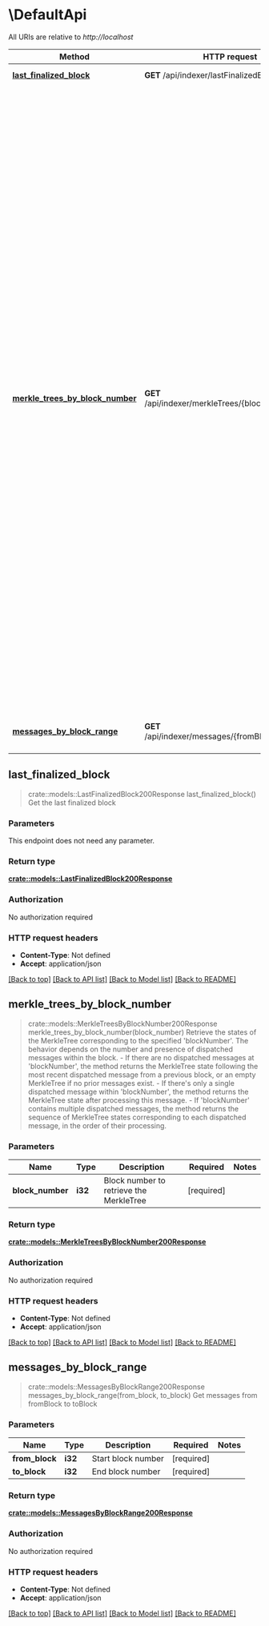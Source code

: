 # \DefaultApi

All URIs are relative to *http://localhost*

Method | HTTP request | Description
------------- | ------------- | -------------
[**last_finalized_block**](DefaultApi.md#last_finalized_block) | **GET** /api/indexer/lastFinalizedBlock | Get the last finalized block
[**merkle_trees_by_block_number**](DefaultApi.md#merkle_trees_by_block_number) | **GET** /api/indexer/merkleTrees/{blockNumber} |  Retrieve the states of the MerkleTree corresponding to the specified 'blockNumber'. The behavior depends on the number and presence of dispatched messages within the block. - If there are no dispatched messages at 'blockNumber', the method returns the MerkleTree state following the most recent dispatched message from a previous block, or an empty MerkleTree if no prior messages exist. - If there's only a single dispatched message within 'blockNumber', the method returns the MerkleTree state after processing this message. - If 'blockNumber' contains multiple dispatched messages, the method returns the sequence of MerkleTree states corresponding to each dispatched message, in the order of their processing. 
[**messages_by_block_range**](DefaultApi.md#messages_by_block_range) | **GET** /api/indexer/messages/{fromBlock}/{toBlock} | Get messages from fromBlock to toBlock



## last_finalized_block

> crate::models::LastFinalizedBlock200Response last_finalized_block()
Get the last finalized block

### Parameters

This endpoint does not need any parameter.

### Return type

[**crate::models::LastFinalizedBlock200Response**](lastFinalizedBlock_200_response.md)

### Authorization

No authorization required

### HTTP request headers

- **Content-Type**: Not defined
- **Accept**: application/json

[[Back to top]](#) [[Back to API list]](../README.md#documentation-for-api-endpoints) [[Back to Model list]](../README.md#documentation-for-models) [[Back to README]](../README.md)


## merkle_trees_by_block_number

> crate::models::MerkleTreesByBlockNumber200Response merkle_trees_by_block_number(block_number)
 Retrieve the states of the MerkleTree corresponding to the specified 'blockNumber'. The behavior depends on the number and presence of dispatched messages within the block. - If there are no dispatched messages at 'blockNumber', the method returns the MerkleTree state following the most recent dispatched message from a previous block, or an empty MerkleTree if no prior messages exist. - If there's only a single dispatched message within 'blockNumber', the method returns the MerkleTree state after processing this message. - If 'blockNumber' contains multiple dispatched messages, the method returns the sequence of MerkleTree states corresponding to each dispatched message, in the order of their processing. 

### Parameters


Name | Type | Description  | Required | Notes
------------- | ------------- | ------------- | ------------- | -------------
**block_number** | **i32** | Block number to retrieve the MerkleTree | [required] |

### Return type

[**crate::models::MerkleTreesByBlockNumber200Response**](merkleTreesByBlockNumber_200_response.md)

### Authorization

No authorization required

### HTTP request headers

- **Content-Type**: Not defined
- **Accept**: application/json

[[Back to top]](#) [[Back to API list]](../README.md#documentation-for-api-endpoints) [[Back to Model list]](../README.md#documentation-for-models) [[Back to README]](../README.md)


## messages_by_block_range

> crate::models::MessagesByBlockRange200Response messages_by_block_range(from_block, to_block)
Get messages from fromBlock to toBlock

### Parameters


Name | Type | Description  | Required | Notes
------------- | ------------- | ------------- | ------------- | -------------
**from_block** | **i32** | Start block number | [required] |
**to_block** | **i32** | End block number | [required] |

### Return type

[**crate::models::MessagesByBlockRange200Response**](messagesByBlockRange_200_response.md)

### Authorization

No authorization required

### HTTP request headers

- **Content-Type**: Not defined
- **Accept**: application/json

[[Back to top]](#) [[Back to API list]](../README.md#documentation-for-api-endpoints) [[Back to Model list]](../README.md#documentation-for-models) [[Back to README]](../README.md)

